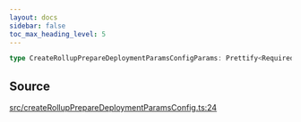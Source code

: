 ```yaml
---
layout: docs
sidebar: false
toc_max_heading_level: 5
---
```


```ts
type CreateRollupPrepareDeploymentParamsConfigParams: Prettify<RequiredParams & object & OptionalParams>;
```

## Source

[src/createRollupPrepareDeploymentParamsConfig.ts:24](https://github.com/OffchainLabs/arbitrum-orbit-sdk/blob/27c24d61cdc7e62a81af29bd04f39d5a3549ecb3/src/createRollupPrepareDeploymentParamsConfig.ts#L24)
